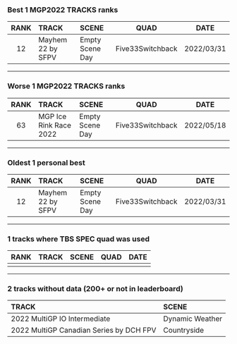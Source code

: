 ### Best 1 MGP2022 TRACKS ranks
|RANK|TRACK|SCENE|QUAD|DATE|
|:---:|:---|:---|:---:|:---:|
|12|Mayhem 22 by SFPV|Empty Scene Day|Five33Switchback|2022/03/31|
---
### Worse 1 MGP2022 TRACKS ranks
|RANK|TRACK|SCENE|QUAD|DATE|
|:---:|:---|:---|:---:|:---:|
|63|MGP Ice Rink Race 2022|Empty Scene Day|Five33Switchback|2022/05/18|
---
### Oldest 1 personal best
|RANK|TRACK|SCENE|QUAD|DATE|
|:---:|:---|:---|:---:|:---:|
|12|Mayhem 22 by SFPV|Empty Scene Day|Five33Switchback|2022/03/31|
---
### 1 tracks where TBS SPEC quad was used
|RANK|TRACK|SCENE|QUAD|DATE|
|:---:|:---|:---|:---:|:---:|
||||||
---
### 2 tracks without data (200+ or not in leaderboard)
|TRACK|SCENE|
|:---|:---|
|2022 MultiGP IO Intermediate|Dynamic Weather|
|2022 MultiGP Canadian Series by DCH FPV|Countryside|
